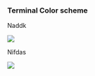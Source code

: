 ### Terminal Color scheme 

Naddk

![](https://t.alipayobjects.com/images/T15vNeXghpXXXXXXXX.png)

Nifdas

![](https://t.alipayobjects.com/images/T102VeXmhhXXXXXXXX.png)